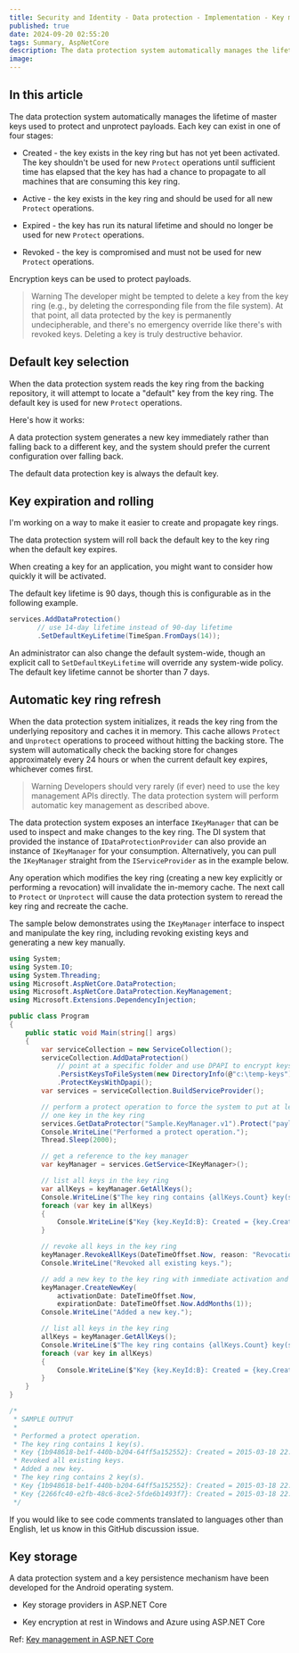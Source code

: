 ```yaml
---
title: Security and Identity - Data protection - Implementation - Key management
published: true
date: 2024-09-20 02:55:20
tags: Summary, AspNetCore
description: The data protection system automatically manages the lifetime of master keys used to protect and unprotect payloads. Each key can exist in one of four stages:
image:
---
```


## In this article



The data protection system automatically manages the lifetime of master keys used to protect and unprotect payloads. Each key can exist in one of four stages:

- Created - the key exists in the key ring but has not yet been activated. The key shouldn't be used for new ```Protect``` operations until sufficient time has elapsed that the key has had a chance to propagate to all machines that are consuming this key ring.

- Active - the key exists in the key ring and should be used for all new ```Protect``` operations.

- Expired - the key has run its natural lifetime and should no longer be used for new ```Protect``` operations.

- Revoked - the key is compromised and must not be used for new ```Protect``` operations.

Encryption keys can be used to protect payloads.

> Warning
The developer might be tempted to delete a key from the key ring (e.g., by deleting the corresponding file from the file system). At that point, all data protected by the key is permanently undecipherable, and there's no emergency override like there's with revoked keys. Deleting a key is truly destructive behavior.

## Default key selection

When the data protection system reads the key ring from the backing repository, it will attempt to locate a "default" key from the key ring. The default key is used for new ```Protect``` operations.

Here's how it works:

A data protection system generates a new key immediately rather than falling back to a different key, and the system should prefer the current configuration over falling back.

The default data protection key is always the default key.



## Key expiration and rolling

I'm working on a way to make it easier to create and propagate key rings.

The data protection system will roll back the default key to the key ring when the default key expires.

When creating a key for an application, you might want to consider how quickly it will be activated.

The default key lifetime is 90 days, though this is configurable as in the following example.

```csharp
services.AddDataProtection()
       // use 14-day lifetime instead of 90-day lifetime
       .SetDefaultKeyLifetime(TimeSpan.FromDays(14));
```

An administrator can also change the default system-wide, though an explicit call to ```SetDefaultKeyLifetime``` will override any system-wide policy. The default key lifetime cannot be shorter than 7 days.

## Automatic key ring refresh

When the data protection system initializes, it reads the key ring from the underlying repository and caches it in memory. This cache allows ```Protect``` and ```Unprotect``` operations to proceed without hitting the backing store. The system will automatically check the backing store for changes approximately every 24 hours or when the current default key expires, whichever comes first.

> Warning
Developers should very rarely (if ever) need to use the key management APIs directly. The data protection system will perform automatic key management as described above.

The data protection system exposes an interface ```IKeyManager``` that can be used to inspect and make changes to the key ring. The DI system that provided the instance of ```IDataProtectionProvider``` can also provide an instance of ```IKeyManager``` for your consumption. Alternatively, you can pull the ```IKeyManager``` straight from the ```IServiceProvider``` as in the example below.

Any operation which modifies the key ring (creating a new key explicitly or performing a revocation) will invalidate the in-memory cache. The next call to ```Protect``` or ```Unprotect``` will cause the data protection system to reread the key ring and recreate the cache.

The sample below demonstrates using the ```IKeyManager``` interface to inspect and manipulate the key ring, including revoking existing keys and generating a new key manually.

```csharp
using System;
using System.IO;
using System.Threading;
using Microsoft.AspNetCore.DataProtection;
using Microsoft.AspNetCore.DataProtection.KeyManagement;
using Microsoft.Extensions.DependencyInjection;

public class Program
{
    public static void Main(string[] args)
    {
        var serviceCollection = new ServiceCollection();
        serviceCollection.AddDataProtection()
            // point at a specific folder and use DPAPI to encrypt keys
            .PersistKeysToFileSystem(new DirectoryInfo(@"c:\temp-keys"))
            .ProtectKeysWithDpapi();
        var services = serviceCollection.BuildServiceProvider();

        // perform a protect operation to force the system to put at least
        // one key in the key ring
        services.GetDataProtector("Sample.KeyManager.v1").Protect("payload");
        Console.WriteLine("Performed a protect operation.");
        Thread.Sleep(2000);

        // get a reference to the key manager
        var keyManager = services.GetService<IKeyManager>();

        // list all keys in the key ring
        var allKeys = keyManager.GetAllKeys();
        Console.WriteLine($"The key ring contains {allKeys.Count} key(s).");
        foreach (var key in allKeys)
        {
            Console.WriteLine($"Key {key.KeyId:B}: Created = {key.CreationDate:u}, IsRevoked = {key.IsRevoked}");
        }

        // revoke all keys in the key ring
        keyManager.RevokeAllKeys(DateTimeOffset.Now, reason: "Revocation reason here.");
        Console.WriteLine("Revoked all existing keys.");

        // add a new key to the key ring with immediate activation and a 1-month expiration
        keyManager.CreateNewKey(
            activationDate: DateTimeOffset.Now,
            expirationDate: DateTimeOffset.Now.AddMonths(1));
        Console.WriteLine("Added a new key.");

        // list all keys in the key ring
        allKeys = keyManager.GetAllKeys();
        Console.WriteLine($"The key ring contains {allKeys.Count} key(s).");
        foreach (var key in allKeys)
        {
            Console.WriteLine($"Key {key.KeyId:B}: Created = {key.CreationDate:u}, IsRevoked = {key.IsRevoked}");
        }
    }
}

/*
 * SAMPLE OUTPUT
 *
 * Performed a protect operation.
 * The key ring contains 1 key(s).
 * Key {1b948618-be1f-440b-b204-64ff5a152552}: Created = 2015-03-18 22:20:49Z, IsRevoked = False
 * Revoked all existing keys.
 * Added a new key.
 * The key ring contains 2 key(s).
 * Key {1b948618-be1f-440b-b204-64ff5a152552}: Created = 2015-03-18 22:20:49Z, IsRevoked = True
 * Key {2266fc40-e2fb-48c6-8ce2-5fde6b1493f7}: Created = 2015-03-18 22:20:51Z, IsRevoked = False
 */
```

If you would like to see code comments translated to languages other than English, let us know in this GitHub discussion issue.

## Key storage

A data protection system and a key persistence mechanism have been developed for the Android operating system.

- Key storage providers in ASP.NET Core

- Key encryption at rest in Windows and Azure using ASP.NET Core

Ref: [Key management in ASP.NET Core](https://learn.microsoft.com/en-us/aspnet/core/security/data-protection/implementation/key-management?view=aspnetcore-8.0)